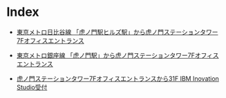 # Index


- [東京メトロ日比谷線 「虎ノ門駅ヒルズ駅」から虎ノ門ステーションタワー7Fオフィスエントランス](toranomon-hills-st_to_7F.md)
- [東京メトロ銀座線 「虎ノ門駅」から虎ノ門ステーションタワー7Fオフィスエントランス](toranomon-st_to_7F.md)

- [虎ノ門ステーションタワー7Fオフィスエントランスから31F IBM Inovation Studio受付](7F_to_31F.md)